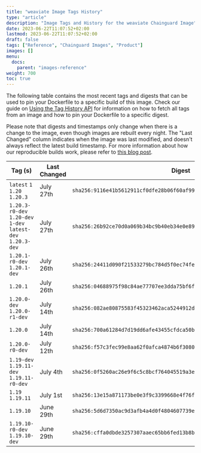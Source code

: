 ```yaml
---
title: "weaviate Image Tags History"
type: "article"
description: "Image Tags and History for the weaviate Chainguard Image"
date: 2023-06-22T11:07:52+02:00
lastmod: 2023-06-22T11:07:52+02:00
draft: false
tags: ["Reference", "Chainguard Images", "Product"]
images: []
menu:
  docs:
    parent: "images-reference"
weight: 700
toc: true
---
```


The following table contains the most recent tags and digests that can be used to pin your Dockerfile to a specific build of this image. Check our guide on [Using the Tag History API](/chainguard/chainguard-images/using-the-tag-history-api/) for information on how to fetch all tags from an image and how to pin your Dockerfile to a specific digest.

Please note that digests and timestamps only change when there is a change to the image, even though images are rebuilt every night. The "Last Changed" column indicates when the image was last modified, and doesn't always reflect the latest build timestamp. For more information about how our reproducible builds work, please refer to [this blog post](https://www.chainguard.dev/unchained/reproducing-chainguards-reproducible-image-builds).

| Tag (s)                                                       | Last Changed | Digest                                                                    |
|---------------------------------------------------------------|--------------|---------------------------------------------------------------------------|
|  `latest` `1` `1.20` `1.20.3`                                 | July 27th    | `sha256:9116e41b5612911cf0dfe28b06f60af99e8cd4d57a57458b22b8c54ffed4a1e9` |
|  `1.20.3-r0-dev` `1.20-dev` `1-dev` `latest-dev` `1.20.3-dev` | July 27th    | `sha256:26b92ce70d0a069b34bc9b40eb34e0e89bbedbe2ff6520e7f984be75242cf38b` |
|  `1.20.1-r0-dev` `1.20.1-dev`                                 | July 26th    | `sha256:24411d090f21533279bc784d5f0ec74fe191a70d146c44626f0b6c8164e77337` |
|  `1.20.1`                                                     | July 26th    | `sha256:04688975f98c84ae77707ee3dda75bf6f1095909f1ac589c2c25cbb2a792b920` |
|  `1.20.0-dev` `1.20.0-r1-dev`                                 | July 14th    | `sha256:082ae80875583f45323462aca5244912d648270f93093d86233e632d899b9556` |
|  `1.20.0`                                                     | July 14th    | `sha256:700a61284d7d19dd6afe43455cfdca50bc50f08a292c87c373e755a11584c3d0` |
|  `1.20.0-r0-dev`                                              | July 12th    | `sha256:f57c3fec99e8aa62f0afca4874b6f308084d28a410f5e865e8c185814a1b5f4a` |
|  `1.19-dev` `1.19.11-dev` `1.19.11-r0-dev`                    | July 4th     | `sha256:0f5260ac26e9f6c5c8bcf764045519a3e6a1a3a0e225356f3c6dd5aadf82f102` |
|  `1.19` `1.19.11`                                             | July 1st     | `sha256:13e15a871173be0e3f9c3399668e4f76fb08512c72f716fa69806f7d49e5e46e` |
|  `1.19.10`                                                    | June 29th    | `sha256:5d6d7350ac9d3afb4a4d0f4804607739e7521204cb2ad72ed0ca36b07c1d6e14` |
|  `1.19.10-r0-dev` `1.19.10-dev`                               | June 29th    | `sha256:cffa0dbde3257307aaec65bb6fed13b8bf33ee91a4f72ac8dfc27ee30b03623d` |
